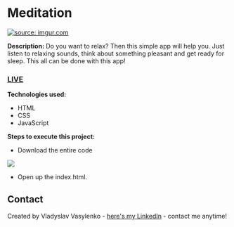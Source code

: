 # Meditation
<a href="https://imgur.com/dlUPnIm"><img src="https://i.imgur.com/dlUPnIm.gif" title="source: imgur.com" /></a>

**Description:**
Do you want to relax? Then this simple app will help you. Just listen to relaxing sounds, think about something pleasant and get ready for sleep. This all can be done with this app!
### [LIVE](https://github.com/richboyscrytoo/Meditation)
**Technologies used:**
 - HTML
 - CSS
 - JavaScript
 
 **Steps to execute this project:**
 - Download the entire code
 
![](https://i.imgur.com/mzqjgS4.png)
 - Open up the index.html.
 
## Contact
Created by Vladyslav Vasylenko - [here's my LinkedIn](https://www.linkedin.com/in/vladvasylenko/) - contact me anytime!
